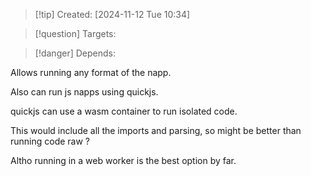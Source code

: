 
>[!tip] Created: [2024-11-12 Tue 10:34]

>[!question] Targets: 

>[!danger] Depends: 

Allows running any format of the napp.

Also can run js napps using quickjs.

quickjs can use a wasm container to run isolated code.

This would include all the imports and parsing, so might be better than running code raw ?

Altho running in a web worker is the best option by far.